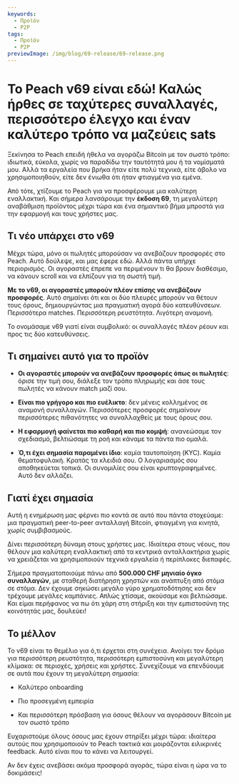 ```yaml
---
keywords:
  - Προϊόν
  - P2P
tags:
  - Προϊόν
  - P2P
previewImage: /img/blog/69-release/69-release.png
---
```


# Το Peach v69 είναι εδώ! Καλώς ήρθες σε ταχύτερες συναλλαγές, περισσότερο έλεγχο και έναν καλύτερο τρόπο να μαζεύεις sats

Ξεκίνησα το Peach επειδή ήθελα να αγοράζω Bitcoin με τον σωστό τρόπο: ιδιωτικά, εύκολα, χωρίς να παραδίδω την ταυτότητά μου ή τα νομίσματά μου. Αλλά τα εργαλεία που βρήκα ήταν είτε πολύ τεχνικά, είτε άβολο να χρησιμοποιηθούν, είτε δεν ένιωθα ότι ήταν φτιαγμένα για εμένα.

Από τότε, χτίζουμε το Peach για να προσφέρουμε μια καλύτερη εναλλακτική. Και σήμερα λανσάρουμε την **έκδοση 69**, τη μεγαλύτερη αναβάθμιση προϊόντος μέχρι τώρα και ένα σημαντικό βήμα μπροστά για την εφαρμογή και τους χρήστες μας.

## Τι νέο υπάρχει στο v69

Μέχρι τώρα, μόνο οι πωλητές μπορούσαν να ανεβάζουν προσφορές στο Peach. Αυτό δούλεψε, και μας έφερε εδώ. Αλλά πάντα υπήρχε περιορισμός. Οι αγοραστές έπρεπε να περιμένουν τι θα βρουν διαθέσιμο, να κάνουν scroll και να ελπίζουν για τη σωστή τιμή.

**Με το v69, οι αγοραστές μπορούν πλέον επίσης να ανεβάζουν προσφορές**. Αυτό σημαίνει ότι και οι δύο πλευρές μπορούν να θέτουν τους όρους, δημιουργώντας μια πραγματική αγορά δύο κατευθύνσεων. Περισσότερα matches. Περισσότερη ρευστότητα. Λιγότερη αναμονή.

Το ονομάσαμε v69 γιατί είναι συμβολικό: οι συναλλαγές πλέον ρέουν και προς τις δύο κατευθύνσεις.

## Τι σημαίνει αυτό για το προϊόν

- **Οι αγοραστές μπορούν να ανεβάζουν προσφορές όπως οι πωλητές**: όρισε την τιμή σου, διάλεξε τον τρόπο πληρωμής και άσε τους πωλητές να κάνουν match μαζί σου.

- **Είναι πιο γρήγορο και πιο ευέλικτο**: δεν μένεις κολλημένος σε αναμονή συναλλαγών. Περισσότερες προσφορές σημαίνουν περισσότερες πιθανότητες να συναλλαχθείς με τους όρους σου.

- **Η εφαρμογή φαίνεται πιο καθαρή και πιο κομψή**: ανανεώσαμε τον σχεδιασμό, βελτιώσαμε τη ροή και κάναμε τα πάντα πιο ομαλά.

- **Ό,τι έχει σημασία παραμένει ίδιο**: καμία ταυτοποίηση (KYC). Καμία θεματοφυλακή. Κρατάς τα κλειδιά σου. Ο λογαριασμός σου αποθηκεύεται τοπικά. Οι συνομιλίες σου είναι κρυπτογραφημένες. Αυτό δεν αλλάζει.

## Γιατί έχει σημασία

Αυτή η ενημέρωση μας φέρνει πιο κοντά σε αυτό που πάντα στοχεύαμε: μια πραγματική peer-to-peer ανταλλαγή Bitcoin, φτιαγμένη για κινητά, χωρίς συμβιβασμούς.

Δίνει περισσότερη δύναμη στους χρήστες μας. Ιδιαίτερα στους νέους, που θέλουν μια καλύτερη εναλλακτική από τα κεντρικά ανταλλακτήρια χωρίς να χρειάζεται να χρησιμοποιούν τεχνικά εργαλεία ή περίπλοκες διεπαφές.

Σήμερα πραγματοποιούμε πάνω από **500.000 CHF μηνιαίο όγκο συναλλαγών**, με σταθερή διατήρηση χρηστών και ανάπτυξη από στόμα σε στόμα. Δεν έχουμε σηκώσει μεγάλο γύρο χρηματοδότησης και δεν τρέχουμε μεγάλες καμπάνιες. Απλώς χτίσαμε, ακούσαμε και βελτιώσαμε. Και είμαι περήφανος να πω ότι χάρη στη στήριξη και την εμπιστοσύνη της κοινότητάς μας, δουλεύει! 

## Το μέλλον

Το v69 είναι το θεμέλιο για ό,τι έρχεται στη συνέχεια. Ανοίγει τον δρόμο για περισσότερη ρευστότητα, περισσότερη εμπιστοσύνη και μεγαλύτερη κλίμακα: σε περιοχές, χρήσεις και χρήστες. Συνεχίζουμε να επενδύουμε σε αυτά που έχουν τη μεγαλύτερη σημασία:

- Καλύτερο onboarding

- Πιο προσεγμένη εμπειρία

- Και περισσότερη πρόσβαση για όσους θέλουν να αγοράσουν Bitcoin με τον σωστό τρόπο

Ευχαριστούμε όλους όσους μας έχουν στηρίξει μέχρι τώρα: ιδιαίτερα αυτούς που χρησιμοποιούν το Peach τακτικά και μοιράζονται ειλικρινές feedback. Αυτό είναι που το κάνει να λειτουργεί.

Αν δεν έχεις ανεβάσει ακόμα προσφορά αγοράς, τώρα είναι η ώρα να το δοκιμάσεις!
